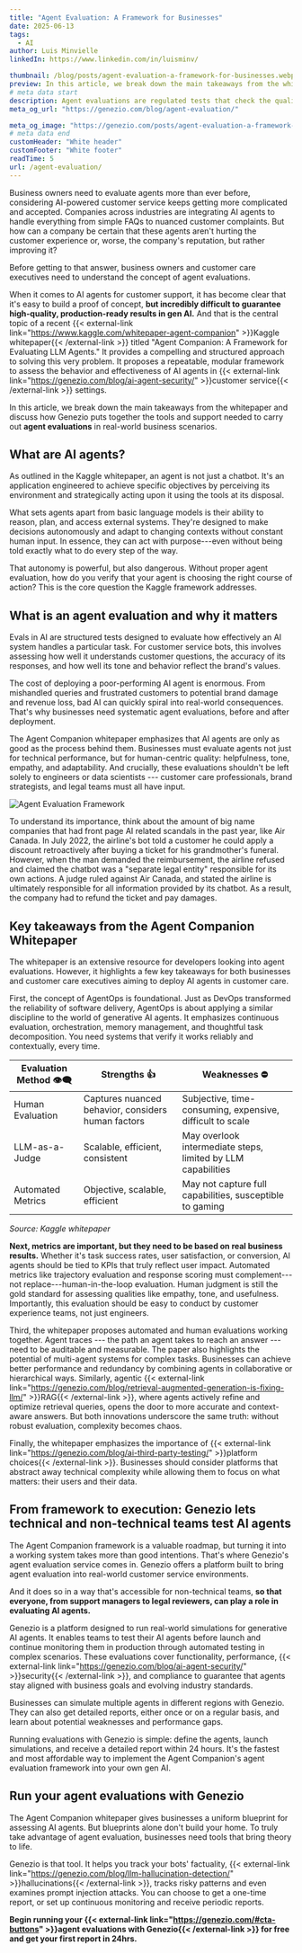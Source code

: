 ```yaml
---
title: "Agent Evaluation: A Framework for Businesses"
date: 2025-06-13
tags:
  - AI
author: Luis Minvielle
linkedIn: https://www.linkedin.com/in/luisminv/

thumbnail: /blog/posts/agent-evaluation-a-framework-for-businesses.webp
preview: In this article, we break down the main takeaways from the whitepaper and discuss how Genezio puts together the tools and support needed to carry out agent evaluations in real-world business scenarios. 
# meta data start
description: Agent evaluations are regulated tests that check the quality of your chatbot and guarantee that AI customer service agents are reliable.
meta_og_url: "https://genezio.com/blog/agent-evaluation/"

meta_og_image: "https://genezio.com/posts/agent-evaluation-a-framework-for-businesses.webp"
# meta data end
customHeader: "White header"
customFooter: "White footer"
readTime: 5
url: /agent-evaluation/
---
```

Business owners need to evaluate agents more than ever before, considering AI-powered customer service keeps getting more complicated and accepted. Companies across industries are integrating AI agents to handle everything from simple FAQs to nuanced customer complaints. But how can a company be certain that these agents aren't hurting the customer experience or, worse, the company's reputation, but rather improving it?

Before getting to that answer, business owners and customer care executives need to understand the concept of agent evaluations.

When it comes to AI agents for customer support, it has become clear that it's easy to build a proof of concept, **but incredibly difficult to guarantee high-quality, production-ready results in gen AI.** And that is the central topic of a recent {{< external-link link="https://www.kaggle.com/whitepaper-agent-companion" >}}Kaggle whitepaper{{< /external-link >}} titled "Agent Companion: A Framework for Evaluating LLM Agents." It provides a compelling and structured approach to solving this very problem. It proposes a repeatable, modular framework to assess the behavior and effectiveness of AI agents in {{< external-link link="https://genezio.com/blog/ai-agent-security/" >}}customer service{{< /external-link >}} settings.

In this article, we break down the main takeaways from the whitepaper and discuss how Genezio puts together the tools and support needed to carry out **agent evaluations** in real-world business scenarios.

## What are AI agents?

As outlined in the Kaggle whitepaper, an agent is not just a chatbot. It's an application engineered to achieve specific objectives by perceiving its environment and strategically acting upon it using the tools at its disposal.

What sets agents apart from basic language models is their ability to reason, plan, and access external systems. They're designed to make decisions autonomously and adapt to changing contexts without constant human input. In essence, they can act with purpose---even without being told exactly what to do every step of the way.

That autonomy is powerful, but also dangerous. Without proper agent evaluation, how do you verify that your agent is choosing the right course of action? This is the core question the Kaggle framework addresses.

## What is an agent evaluation and why it matters

Evals in AI are structured tests designed to evaluate how effectively an AI system handles a particular task. For customer service bots, this involves assessing how well it understands customer questions, the accuracy of its responses, and how well its tone and behavior reflect the brand's values.

The cost of deploying a poor-performing AI agent is enormous. From mishandled queries and frustrated customers to potential brand damage and revenue loss, bad AI can quickly spiral into real-world consequences. That's why businesses need systematic agent evaluations, before and after deployment.

The Agent Companion whitepaper emphasizes that AI agents are only as good as the process behind them. Businesses must evaluate agents not just for technical performance, but for human-centric quality: helpfulness, tone, empathy, and adaptability. And crucially, these evaluations shouldn't be left solely to engineers or data scientists --- customer care professionals, brand strategists, and legal teams must all have input.

![Agent Evaluation Framework](https://genezio.com/posts/high-level-diagram-of-agentbench.webp)

To understand its importance, think about the amount of big name companies that had front page AI related scandals in the past year, like Air Canada. In July 2022, the airline's bot told a customer he could apply a discount retroactively after buying a ticket for his grandmother's funeral. However, when the man demanded the reimbursement, the airline refused and claimed the chatbot was a "separate legal entity" responsible for its own actions. A judge ruled against Air Canada, and stated the airline is ultimately responsible for all information provided by its chatbot. As a result, the company had to refund the ticket and pay damages.

## Key takeaways from the Agent Companion Whitepaper

The whitepaper is an extensive resource for developers looking into agent evaluations. However, it highlights a few key takeaways for both businesses and customer care executives aiming to deploy AI agents in customer care.

First, the concept of AgentOps is foundational. Just as DevOps transformed the reliability of software delivery, AgentOps is about applying a similar discipline to the world of generative AI agents. It emphasizes continuous evaluation, orchestration, memory management, and thoughtful task decomposition. You need systems that verify it works reliably and contextually, every time.

| **Evaluation Method 👁️‍🗨️** | **Strengths 👍** | **Weaknesses ⛔** |
|-------------------------|-------------------|-------------------|
| Human Evaluation | Captures nuanced behavior, considers human factors | Subjective, time-consuming, expensive, difficult to scale |
| LLM-as-a-Judge | Scalable, efficient, consistent | May overlook intermediate steps, limited by LLM capabilities |
| Automated Metrics | Objective, scalable, efficient | May not capture full capabilities, susceptible to gaming |

*Source: Kaggle whitepaper*

**Next, metrics are important, but they need to be based on real business results.** Whether it's task success rates, user satisfaction, or conversion, AI agents should be tied to KPIs that truly reflect user impact. Automated metrics like trajectory evaluation and response scoring must complement---not replace---human-in-the-loop evaluation. Human judgment is still the gold standard for assessing qualities like empathy, tone, and usefulness. Importantly, this evaluation should be easy to conduct by customer experience teams, not just engineers.

Third, the whitepaper proposes automated and human evaluations working together. Agent traces --- the path an agent takes to reach an answer --- need to be auditable and measurable. The paper also highlights the potential of multi-agent systems for complex tasks. Businesses can achieve better performance and redundancy by combining agents in collaborative or hierarchical ways. Similarly, agentic {{< external-link link="https://genezio.com/blog/retrieval-augmented-generation-is-fixing-llm/" >}}RAG{{< /external-link >}}, where agents actively refine and optimize retrieval queries, opens the door to more accurate and context-aware answers. But both innovations underscore the same truth: without robust evaluation, complexity becomes chaos.

Finally, the whitepaper emphasizes the importance of {{< external-link link="https://genezio.com/blog/ai-third-party-testing/" >}}platform choices{{< /external-link >}}. Businesses should consider platforms that abstract away technical complexity while allowing them to focus on what matters: their users and their data.

## From framework to execution: Genezio lets technical and non-technical teams test AI agents

The Agent Companion framework is a valuable roadmap, but turning it into a working system takes more than good intentions. That's where Genezio's agent evaluation service comes in. Genezio offers a platform built to bring agent evaluation into real-world customer service environments.

And it does so in a way that's accessible for non-technical teams, **so that everyone, from support managers to legal reviewers, can play a role in evaluating AI agents.**

Genezio is a platform designed to run real-world simulations for generative AI agents. It enables teams to test their AI agents before launch and continue monitoring them in production through automated testing in complex scenarios. These evaluations cover functionality, performance, {{< external-link link="https://genezio.com/blog/ai-agent-security/" >}}security{{< /external-link >}}, and compliance to guarantee that agents stay aligned with business goals and evolving industry standards.

Businesses can simulate multiple agents in different regions with Genezio. They can also get detailed reports, either once or on a regular basis, and learn about potential weaknesses and performance gaps.

Running evaluations with Genezio is simple: define the agents, launch simulations, and receive a detailed report within 24 hours. It's the fastest and most affordable way to implement the Agent Companion's agent evaluation framework into your own gen AI.

## Run your agent evaluations with Genezio

The Agent Companion whitepaper gives businesses a uniform blueprint for assessing AI agents. But blueprints alone don't build your home. To truly take advantage of agent evaluation, businesses need tools that bring theory to life.

Genezio is that tool. It helps you track your bots' factuality, {{< external-link link="https://genezio.com/blog/llm-hallucination-detection/" >}}hallucinations{{< /external-link >}}, tracks risky patterns and even examines prompt injection attacks. You can choose to get a one-time report, or set up continuous monitoring and receive periodic reports.

**Begin running your {{< external-link link="https://genezio.com/#cta-buttons" >}}agent evaluations with Genezio{{< /external-link >}} for free and get your first report in 24hrs.**

